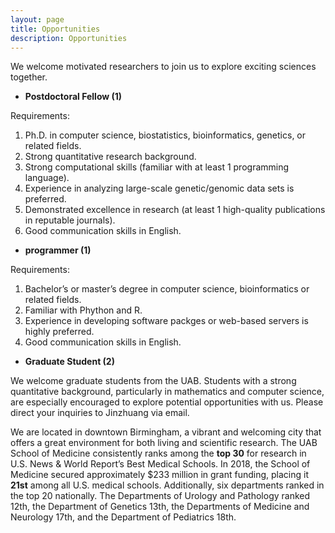 ```yaml
---
layout: page
title: Opportunities
description: Opportunities
---
```


We welcome motivated researchers to join us to explore exciting sciences together. 

* **Postdoctoral Fellow (1)** 

Requirements:
1. Ph.D. in computer science, biostatistics, bioinformatics, genetics, or related fields. 
2. Strong quantitative research background. 
3. Strong computational skills (familiar with at least 1 programming language). 
4. Experience in analyzing large-scale genetic/genomic data sets is preferred. 
5. Demonstrated excellence in research (at least 1 high-quality publications in reputable journals). 
6. Good communication skills in English. 

* **programmer (1)**  

Requirements:
1. Bachelor’s or master’s degree in computer science, bioinformatics or related fields. 
2. Familiar with Phython and R. 
3. Experience in developing software packges or web-based servers is highly preferred. 
4. Good communication skills in English. 

* **Graduate Student (2)**  

We welcome graduate students from the UAB. Students with a strong quantitative background, particularly in mathematics and computer science, are especially encouraged to explore potential opportunities with us. Please direct your inquiries to Jinzhuang via email.


We are located in downtown Birmingham, a vibrant and welcoming city that offers a great environment for both living and scientific research. The UAB School of Medicine consistently ranks among the **top 30** for research in U.S. News & World Report’s Best Medical Schools. In 2018, the School of Medicine secured approximately $233 million in grant funding, placing it **21st** among all U.S. medical schools. Additionally, six departments ranked in the top 20 nationally. The Departments of Urology and Pathology ranked 12th, the Department of Genetics 13th, the Departments of Medicine and Neurology 17th, and the Department of Pediatrics 18th.
